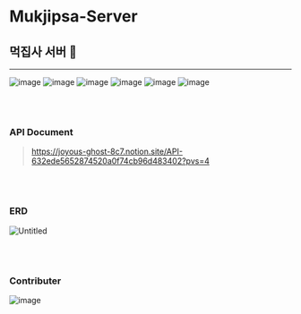 # Mukjipsa-Server
## 먹집사 서버 🍙
- - - 

![image](https://github.com/Mukjipsa/Mukjipsa-Server/assets/78267146/883b099b-f61c-4478-8d89-c5b58a13a2d1)
![image](https://github.com/Mukjipsa/Mukjipsa-Server/assets/78267146/6612565d-5e5d-4670-8026-ce3aa91f5a59)
![image](https://github.com/Mukjipsa/Mukjipsa-Server/assets/78267146/a4dc4bec-7e98-4cfe-94b8-e73826b29dfd)
![image](https://github.com/Mukjipsa/Mukjipsa-Server/assets/78267146/a8398bee-bced-4a9c-b80e-22c100fed477)
![image](https://github.com/Mukjipsa/Mukjipsa-Server/assets/78267146/1d754a78-6461-4b57-8373-032401ff97d2)
![image](https://github.com/Mukjipsa/Mukjipsa-Server/assets/78267146/006e9a1d-ceb3-4393-a715-2989d3d95828)

<br><br>

### API Document
> https://joyous-ghost-8c7.notion.site/API-632ede5652874520a0f74cb96d483402?pvs=4

<br><br>

### ERD
![Untitled](https://github.com/Mukjipsa/Mukjipsa-Server/assets/78267146/d27d4c9b-ffed-41e4-9455-2cb363bf6e32)

<br><br>

### Contributer
![image](https://github.com/Mukjipsa/Mukjipsa-Server/assets/78267146/a6344055-6331-417e-add1-7887f5a5a3f0)
